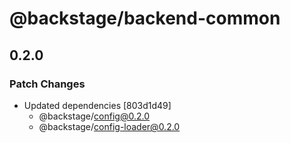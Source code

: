 # @backstage/backend-common

## 0.2.0

### Patch Changes

- Updated dependencies [803d1d49]
  - @backstage/config@0.2.0
  - @backstage/config-loader@0.2.0
